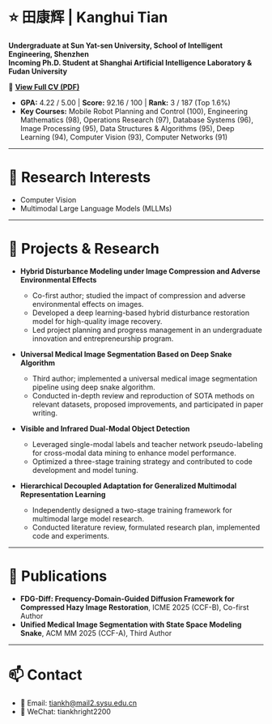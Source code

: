 # ⭐ 田康辉 | Kanghui Tian

**Undergraduate at Sun Yat-sen University, School of Intelligent Engineering, Shenzhen**  
**Incoming Ph.D. Student at Shanghai Artificial Intelligence Laboratory & Fudan University**  

<p align="left">
  📄 <a href="assets/cv_tiankanghui.pdf" target="_blank"><strong>View Full CV (PDF)</strong></a>
</p>

- **GPA:** 4.22 / 5.00 | **Score:** 92.16 / 100 | **Rank:** 3 / 187 (Top 1.6%)  
- **Key Courses:** Mobile Robot Planning and Control (100), Engineering Mathematics (98), Operations Research (97), Database Systems (96), Image Processing (95), Data Structures & Algorithms (95), Deep Learning (94), Computer Vision (93), Computer Networks (91)

---

# 🔬 Research Interests

- Computer Vision  
- Multimodal Large Language Models (MLLMs)  

---

# 📂 Projects & Research

- **Hybrid Disturbance Modeling under Image Compression and Adverse Environmental Effects** 
  - Co-first author; studied the impact of compression and adverse environmental effects on images.  
  - Developed a deep learning-based hybrid disturbance restoration model for high-quality image recovery.  
  - Led project planning and progress management in an undergraduate innovation and entrepreneurship program.  

- **Universal Medical Image Segmentation Based on Deep Snake Algorithm** 
  - Third author; implemented a universal medical image segmentation pipeline using deep snake algorithm.  
  - Conducted in-depth review and reproduction of SOTA methods on relevant datasets, proposed improvements, and participated in paper writing.  

- **Visible and Infrared Dual-Modal Object Detection**  
  - Leveraged single-modal labels and teacher network pseudo-labeling for cross-modal data mining to enhance model performance.  
  - Optimized a three-stage training strategy and contributed to code development and model tuning.  

- **Hierarchical Decoupled Adaptation for Generalized Multimodal Representation Learning** 
  - Independently designed a two-stage training framework for multimodal large model research.  
  - Conducted literature review, formulated research plan, implemented code and experiments.

---

# 📑 Publications

- **FDG-Diff: Frequency-Domain-Guided Diffusion Framework for Compressed Hazy Image Restoration**, ICME 2025 (CCF-B), Co-first Author  
- **Unified Medical Image Segmentation with State Space Modeling Snake**, ACM MM 2025 (CCF-A), Third Author  

---

# 📫 Contact

- 📧 Email: [tiankh@mail2.sysu.edu.cn](mailto:tiankh@mail2.sysu.edu.cn)
- 💬 WeChat: tiankhright2200


